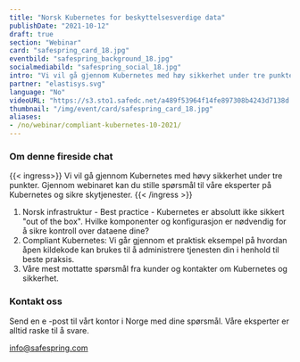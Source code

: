 ```yaml
---
title: "Norsk Kubernetes for beskyttelses­verdige data"
publishDate: "2021-10-12"
draft: true
section: "Webinar"
card: "safespring_card_18.jpg"
eventbild: "safespring_background_18.jpg"
socialmediabild: "safespring_social_18.jpg"
intro: "Vi vil gå gjennom Kubernetes med høy sikkerhet under tre punkter. Gjennom webinaret kan du stille spørsmål til våre eksperter på Kubernetes og sikre skytjenester."
partner: "elastisys.svg"
language: "No"
videoURL: "https://s3.sto1.safedc.net/a489f53964f14fe897308b4243d7138d:processedvideos/safespring-demo-complaint-kubernetes-no/master.m3u8"
thumbnail: "/img/event/card/safespring_card_18.jpg"
aliases:
- /no/webinar/compliant-kubernetes-10-2021/
---
```



### Om denne fireside chat

{{< ingress>}}
Vi vil gå gjennom Kubernetes med høvy sikkerhet under tre punkter. Gjennom webinaret kan du stille spørsmål til våre eksperter på Kubernetes og sikre skytjenester.
{{< /ingress >}}

1. Norsk infrastruktur - Best practice - Kubernetes er absolutt ikke sikkert "out of the box". Hvilke komponenter og konfigurasjon er nødvendig for å sikre kontroll over dataene dine?
2. Compliant Kubernetes: Vi går gjennom et praktisk eksempel på hvordan åpen kildekode kan brukes til å administrere tjenesten din i henhold til beste praksis.
3. Våre mest mottatte spørsmål fra kunder og kontakter om Kubernetes og sikkerhet.

### Kontakt oss
Send en e -post til vårt kontor i Norge med dine spørsmål. Våre eksperter er alltid raske til å svare.

[info@safespring.com](mailto:info@safespring.com)
